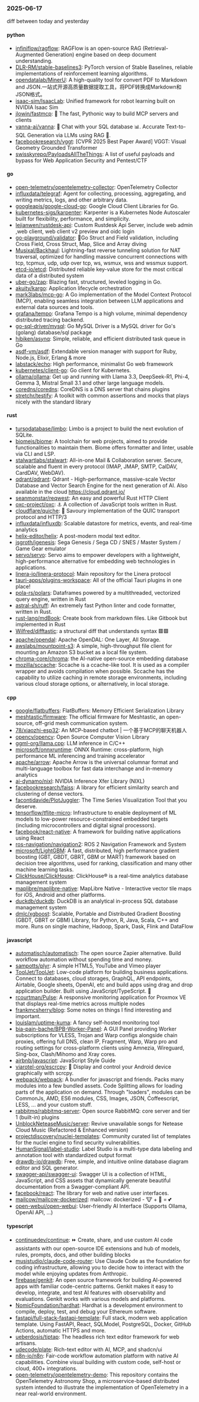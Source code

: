 ### 2025-06-17
diff between today and yesterday

#### python
* [infiniflow/ragflow](https://github.com/infiniflow/ragflow): RAGFlow is an open-source RAG (Retrieval-Augmented Generation) engine based on deep document understanding.
* [DLR-RM/stable-baselines3](https://github.com/DLR-RM/stable-baselines3): PyTorch version of Stable Baselines, reliable implementations of reinforcement learning algorithms.
* [opendatalab/MinerU](https://github.com/opendatalab/MinerU): A high-quality tool for convert PDF to Markdown and JSON.一站式开源高质量数据提取工具，将PDF转换成Markdown和JSON格式。
* [isaac-sim/IsaacLab](https://github.com/isaac-sim/IsaacLab): Unified framework for robot learning built on NVIDIA Isaac Sim
* [jlowin/fastmcp](https://github.com/jlowin/fastmcp): 🚀 The fast, Pythonic way to build MCP servers and clients
* [vanna-ai/vanna](https://github.com/vanna-ai/vanna): 🤖 Chat with your SQL database 📊. Accurate Text-to-SQL Generation via LLMs using RAG 🔄.
* [facebookresearch/vggt](https://github.com/facebookresearch/vggt): [CVPR 2025 Best Paper Award] VGGT: Visual Geometry Grounded Transformer
* [swisskyrepo/PayloadsAllTheThings](https://github.com/swisskyrepo/PayloadsAllTheThings): A list of useful payloads and bypass for Web Application Security and Pentest/CTF

#### go
* [open-telemetry/opentelemetry-collector](https://github.com/open-telemetry/opentelemetry-collector): OpenTelemetry Collector
* [influxdata/telegraf](https://github.com/influxdata/telegraf): Agent for collecting, processing, aggregating, and writing metrics, logs, and other arbitrary data.
* [googleapis/google-cloud-go](https://github.com/googleapis/google-cloud-go): Google Cloud Client Libraries for Go.
* [kubernetes-sigs/karpenter](https://github.com/kubernetes-sigs/karpenter): Karpenter is a Kubernetes Node Autoscaler built for flexibility, performance, and simplicity.
* [lejianwen/rustdesk-api](https://github.com/lejianwen/rustdesk-api): Custom Rustdesk Api Server, include web admin ,web client, web client v2 preview and oidc login
* [go-playground/validator](https://github.com/go-playground/validator): 💯Go Struct and Field validation, including Cross Field, Cross Struct, Map, Slice and Array diving
* [Musixal/Backhaul](https://github.com/Musixal/Backhaul): Lightning-fast reverse tunneling solution for NAT traversal, optimized for handling massive concurrent connections with tcp, tcpmux, udp, udp over tcp, ws, wsmux, wss and wssmux support.
* [etcd-io/etcd](https://github.com/etcd-io/etcd): Distributed reliable key-value store for the most critical data of a distributed system
* [uber-go/zap](https://github.com/uber-go/zap): Blazing fast, structured, leveled logging in Go.
* [akuity/kargo](https://github.com/akuity/kargo): Application lifecycle orchestration
* [mark3labs/mcp-go](https://github.com/mark3labs/mcp-go): A Go implementation of the Model Context Protocol (MCP), enabling seamless integration between LLM applications and external data sources and tools.
* [grafana/tempo](https://github.com/grafana/tempo): Grafana Tempo is a high volume, minimal dependency distributed tracing backend.
* [go-sql-driver/mysql](https://github.com/go-sql-driver/mysql): Go MySQL Driver is a MySQL driver for Go's (golang) database/sql package
* [hibiken/asynq](https://github.com/hibiken/asynq): Simple, reliable, and efficient distributed task queue in Go
* [asdf-vm/asdf](https://github.com/asdf-vm/asdf): Extendable version manager with support for Ruby, Node.js, Elixir, Erlang & more
* [labstack/echo](https://github.com/labstack/echo): High performance, minimalist Go web framework
* [kubernetes/client-go](https://github.com/kubernetes/client-go): Go client for Kubernetes.
* [ollama/ollama](https://github.com/ollama/ollama): Get up and running with Llama 3.3, DeepSeek-R1, Phi-4, Gemma 3, Mistral Small 3.1 and other large language models.
* [coredns/coredns](https://github.com/coredns/coredns): CoreDNS is a DNS server that chains plugins
* [stretchr/testify](https://github.com/stretchr/testify): A toolkit with common assertions and mocks that plays nicely with the standard library

#### rust
* [tursodatabase/limbo](https://github.com/tursodatabase/limbo): Limbo is a project to build the next evolution of SQLite.
* [biomejs/biome](https://github.com/biomejs/biome): A toolchain for web projects, aimed to provide functionalities to maintain them. Biome offers formatter and linter, usable via CLI and LSP.
* [stalwartlabs/stalwart](https://github.com/stalwartlabs/stalwart): All-in-one Mail & Collaboration server. Secure, scalable and fluent in every protocol (IMAP, JMAP, SMTP, CalDAV, CardDAV, WebDAV).
* [qdrant/qdrant](https://github.com/qdrant/qdrant): Qdrant - High-performance, massive-scale Vector Database and Vector Search Engine for the next generation of AI. Also available in the cloud https://cloud.qdrant.io/
* [seanmonstar/reqwest](https://github.com/seanmonstar/reqwest): An easy and powerful Rust HTTP Client
* [oxc-project/oxc](https://github.com/oxc-project/oxc): ⚓ A collection of JavaScript tools written in Rust.
* [cloudflare/quiche](https://github.com/cloudflare/quiche): 🥧 Savoury implementation of the QUIC transport protocol and HTTP/3
* [influxdata/influxdb](https://github.com/influxdata/influxdb): Scalable datastore for metrics, events, and real-time analytics
* [helix-editor/helix](https://github.com/helix-editor/helix): A post-modern modal text editor.
* [jsgroth/jgenesis](https://github.com/jsgroth/jgenesis): Sega Genesis / Sega CD / SNES / Master System / Game Gear emulator
* [servo/servo](https://github.com/servo/servo): Servo aims to empower developers with a lightweight, high-performance alternative for embedding web technologies in applications.
* [linera-io/linera-protocol](https://github.com/linera-io/linera-protocol): Main repository for the Linera protocol
* [tauri-apps/plugins-workspace](https://github.com/tauri-apps/plugins-workspace): All of the official Tauri plugins in one place!
* [pola-rs/polars](https://github.com/pola-rs/polars): Dataframes powered by a multithreaded, vectorized query engine, written in Rust
* [astral-sh/ruff](https://github.com/astral-sh/ruff): An extremely fast Python linter and code formatter, written in Rust.
* [rust-lang/mdBook](https://github.com/rust-lang/mdBook): Create book from markdown files. Like Gitbook but implemented in Rust
* [Wilfred/difftastic](https://github.com/Wilfred/difftastic): a structural diff that understands syntax 🟥🟩
* [apache/opendal](https://github.com/apache/opendal): Apache OpenDAL: One Layer, All Storage.
* [awslabs/mountpoint-s3](https://github.com/awslabs/mountpoint-s3): A simple, high-throughput file client for mounting an Amazon S3 bucket as a local file system.
* [chroma-core/chroma](https://github.com/chroma-core/chroma): the AI-native open-source embedding database
* [mozilla/sccache](https://github.com/mozilla/sccache): Sccache is a ccache-like tool. It is used as a compiler wrapper and avoids compilation when possible. Sccache has the capability to utilize caching in remote storage environments, including various cloud storage options, or alternatively, in local storage.

#### cpp
* [google/flatbuffers](https://github.com/google/flatbuffers): FlatBuffers: Memory Efficient Serialization Library
* [meshtastic/firmware](https://github.com/meshtastic/firmware): The official firmware for Meshtastic, an open-source, off-grid mesh communication system.
* [78/xiaozhi-esp32](https://github.com/78/xiaozhi-esp32): An MCP-based chatbot | 一个基于MCP的聊天机器人
* [opencv/opencv](https://github.com/opencv/opencv): Open Source Computer Vision Library
* [ggml-org/llama.cpp](https://github.com/ggml-org/llama.cpp): LLM inference in C/C++
* [microsoft/onnxruntime](https://github.com/microsoft/onnxruntime): ONNX Runtime: cross-platform, high performance ML inferencing and training accelerator
* [apache/arrow](https://github.com/apache/arrow): Apache Arrow is the universal columnar format and multi-language toolbox for fast data interchange and in-memory analytics
* [ai-dynamo/nixl](https://github.com/ai-dynamo/nixl): NVIDIA Inference Xfer Library (NIXL)
* [facebookresearch/faiss](https://github.com/facebookresearch/faiss): A library for efficient similarity search and clustering of dense vectors.
* [facontidavide/PlotJuggler](https://github.com/facontidavide/PlotJuggler): The Time Series Visualization Tool that you deserve.
* [tensorflow/tflite-micro](https://github.com/tensorflow/tflite-micro): Infrastructure to enable deployment of ML models to low-power resource-constrained embedded targets (including microcontrollers and digital signal processors).
* [facebook/react-native](https://github.com/facebook/react-native): A framework for building native applications using React
* [ros-navigation/navigation2](https://github.com/ros-navigation/navigation2): ROS 2 Navigation Framework and System
* [microsoft/LightGBM](https://github.com/microsoft/LightGBM): A fast, distributed, high performance gradient boosting (GBT, GBDT, GBRT, GBM or MART) framework based on decision tree algorithms, used for ranking, classification and many other machine learning tasks.
* [ClickHouse/ClickHouse](https://github.com/ClickHouse/ClickHouse): ClickHouse® is a real-time analytics database management system
* [maplibre/maplibre-native](https://github.com/maplibre/maplibre-native): MapLibre Native - Interactive vector tile maps for iOS, Android and other platforms.
* [duckdb/duckdb](https://github.com/duckdb/duckdb): DuckDB is an analytical in-process SQL database management system
* [dmlc/xgboost](https://github.com/dmlc/xgboost): Scalable, Portable and Distributed Gradient Boosting (GBDT, GBRT or GBM) Library, for Python, R, Java, Scala, C++ and more. Runs on single machine, Hadoop, Spark, Dask, Flink and DataFlow

#### javascript
* [automatisch/automatisch](https://github.com/automatisch/automatisch): The open source Zapier alternative. Build workflow automation without spending time and money.
* [sampotts/plyr](https://github.com/sampotts/plyr): A simple HTML5, YouTube and Vimeo player
* [ToolJet/ToolJet](https://github.com/ToolJet/ToolJet): Low-code platform for building business applications. Connect to databases, cloud storages, GraphQL, API endpoints, Airtable, Google sheets, OpenAI, etc and build apps using drag and drop application builder. Built using JavaScript/TypeScript. 🚀
* [rcourtman/Pulse](https://github.com/rcourtman/Pulse): A responsive monitoring application for Proxmox VE that displays real-time metrics across multiple nodes
* [frankmcsherry/blog](https://github.com/frankmcsherry/blog): Some notes on things I find interesting and important.
* [louislam/uptime-kuma](https://github.com/louislam/uptime-kuma): A fancy self-hosted monitoring tool
* [bia-pain-bache/BPB-Worker-Panel](https://github.com/bia-pain-bache/BPB-Worker-Panel): A GUI Panel providing Worker subscriptions for VLESS, Trojan and Warp configs alongside chain proxies, offering full DNS, clean IP, Fragment, Warp, Warp pro and routing settings for cross-platform clients using Amnezia, Wireguard, Sing-box, Clash/Mihomo and Xray cores.
* [airbnb/javascript](https://github.com/airbnb/javascript): JavaScript Style Guide
* [viarotel-org/escrcpy](https://github.com/viarotel-org/escrcpy): 📱 Display and control your Android device graphically with scrcpy.
* [webpack/webpack](https://github.com/webpack/webpack): A bundler for javascript and friends. Packs many modules into a few bundled assets. Code Splitting allows for loading parts of the application on demand. Through "loaders", modules can be CommonJs, AMD, ES6 modules, CSS, Images, JSON, Coffeescript, LESS, ... and your custom stuff.
* [rabbitmq/rabbitmq-server](https://github.com/rabbitmq/rabbitmq-server): Open source RabbitMQ: core server and tier 1 (built-in) plugins
* [UnblockNeteaseMusic/server](https://github.com/UnblockNeteaseMusic/server): Revive unavailable songs for Netease Cloud Music (Refactored & Enhanced version)
* [projectdiscovery/nuclei-templates](https://github.com/projectdiscovery/nuclei-templates): Community curated list of templates for the nuclei engine to find security vulnerabilities.
* [HumanSignal/label-studio](https://github.com/HumanSignal/label-studio): Label Studio is a multi-type data labeling and annotation tool with standardized output format
* [drawdb-io/drawdb](https://github.com/drawdb-io/drawdb): Free, simple, and intuitive online database diagram editor and SQL generator.
* [swagger-api/swagger-ui](https://github.com/swagger-api/swagger-ui): Swagger UI is a collection of HTML, JavaScript, and CSS assets that dynamically generate beautiful documentation from a Swagger-compliant API.
* [facebook/react](https://github.com/facebook/react): The library for web and native user interfaces.
* [mailcow/mailcow-dockerized](https://github.com/mailcow/mailcow-dockerized): mailcow: dockerized - 🐮 + 🐋 = 💕
* [open-webui/open-webui](https://github.com/open-webui/open-webui): User-friendly AI Interface (Supports Ollama, OpenAI API, ...)

#### typescript
* [continuedev/continue](https://github.com/continuedev/continue): ⏩ Create, share, and use custom AI code assistants with our open-source IDE extensions and hub of models, rules, prompts, docs, and other building blocks
* [musistudio/claude-code-router](https://github.com/musistudio/claude-code-router): Use Claude Code as the foundation for coding infrastructure, allowing you to decide how to interact with the model while enjoying updates from Anthropic.
* [firebase/genkit](https://github.com/firebase/genkit): An open source framework for building AI-powered apps with familiar code-centric patterns. Genkit makes it easy to develop, integrate, and test AI features with observability and evaluations. Genkit works with various models and platforms.
* [NomicFoundation/hardhat](https://github.com/NomicFoundation/hardhat): Hardhat is a development environment to compile, deploy, test, and debug your Ethereum software.
* [fastapi/full-stack-fastapi-template](https://github.com/fastapi/full-stack-fastapi-template): Full stack, modern web application template. Using FastAPI, React, SQLModel, PostgreSQL, Docker, GitHub Actions, automatic HTTPS and more.
* [ueberdosis/tiptap](https://github.com/ueberdosis/tiptap): The headless rich text editor framework for web artisans.
* [udecode/plate](https://github.com/udecode/plate): Rich-text editor with AI, MCP, and shadcn/ui
* [n8n-io/n8n](https://github.com/n8n-io/n8n): Fair-code workflow automation platform with native AI capabilities. Combine visual building with custom code, self-host or cloud, 400+ integrations.
* [open-telemetry/opentelemetry-demo](https://github.com/open-telemetry/opentelemetry-demo): This repository contains the OpenTelemetry Astronomy Shop, a microservice-based distributed system intended to illustrate the implementation of OpenTelemetry in a near real-world environment.
